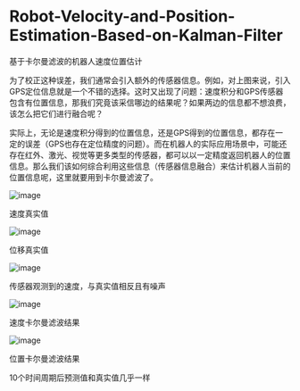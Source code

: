 # Robot-Velocity-and-Position-Estimation-Based-on-Kalman-Filter
基于卡尔曼滤波的机器人速度位置估计

为了校正这种误差，我们通常会引入额外的传感器信息。例如，对上图来说，引入GPS定位信息就是一个不错的选择。这时又出现了问题：速度积分和GPS传感器包含有位置信息，那我们究竟该采信哪边的结果呢？如果两边的信息都不想浪费，该怎么把它们进行融合呢？

实际上，无论是速度积分得到的位置信息，还是GPS得到的位置信息，都存在一定的误差（GPS也存在定位精度的问题）。而在机器人的实际应用场景中，可能还存在红外、激光、视觉等更多类型的传感器，都可以以一定精度返回机器人的位置信息。那么我们该如何综合利用这些信息（传感器信息融合）来估计机器人当前的位置信息呢，这里就要用到卡尔曼滤波了。

![image](https://github.com/jeffzoom/Robot-Velocity-and-Position-Estimation-Based-on-Kalman-Filter/assets/111035313/efdec35d-4f16-4465-8938-75f404e126e7)

速度真实值

![image](https://github.com/jeffzoom/Robot-Velocity-and-Position-Estimation-Based-on-Kalman-Filter/assets/111035313/32d55d39-1b47-4553-a067-bc00b063c023)

位移真实值

![image](https://github.com/jeffzoom/Robot-Velocity-and-Position-Estimation-Based-on-Kalman-Filter/assets/111035313/8d20906d-a75a-4bfa-9352-913161a1f850)

传感器观测到的速度，与真实值相反且有噪声

![image](https://github.com/jeffzoom/Robot-Velocity-and-Position-Estimation-Based-on-Kalman-Filter/assets/111035313/1b5b3af5-32e5-47cd-9057-1109fc7fee7d)

速度卡尔曼滤波结果

![image](https://github.com/jeffzoom/Robot-Velocity-and-Position-Estimation-Based-on-Kalman-Filter/assets/111035313/10c18eba-3e72-4567-b7f7-949e23969691)

位置卡尔曼滤波结果

10个时间周期后预测值和真实值几乎一样




